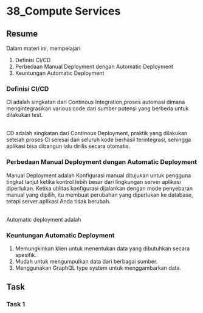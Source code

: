 # 38_Compute Services

## Resume

Dalam materi ini, mempelajari <br />

1. Definisi CI/CD <br />
2. Perbedaan Manual Deployment dengan Automatic Deployment <br />
3. Keuntungan Automatic Deployment<br />

### Definisi CI/CD

CI adalah singkatan dari Continous Integration,proses automasi dimana mengintegrasikan various code dari sumber potensi yang berbeda untuk dilakukan test. <br /><br />

CD adalah singkatan dari Continous Deployment, praktik yang dilakukan setelah proses CI selesai dan seluruh kode berhasil terintegrasi, sehingga aplikasi bisa dibangun lalu dirilis secara otomatis.

### Perbedaan Manual Deployment dengan Automatic Deployment

Manual Deployment adalah Konfigurasi manual ditujukan untuk pengguna tingkat lanjut ketika kontrol lebih besar dari lingkungan server aplikasi diperlukan. Ketika utilitas konfigurasi dijalankan dengan mode penyebaran manual yang dipilih, itu membuat perubahan yang diperlukan ke database, tetapi server aplikasi Anda tidak berubah.<br /><br />

Automatic deployment adalah

### Keuntungan Automatic Deployment

1. Memungkinkan klien untuk menentukan data yang dibutuhkan secara spesifik.<br/>
2. Mudah untuk mengumpulkan data dari berbagai sumber.<br/>
3. Menggunakan GraphQL type system untuk menggambarkan data.<br/>

## Task

### Task 1
